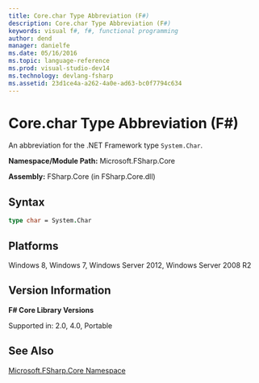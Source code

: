 ```yaml
---
title: Core.char Type Abbreviation (F#)
description: Core.char Type Abbreviation (F#)
keywords: visual f#, f#, functional programming
author: dend
manager: danielfe
ms.date: 05/16/2016
ms.topic: language-reference
ms.prod: visual-studio-dev14
ms.technology: devlang-fsharp
ms.assetid: 23d1ce4a-a262-4a0e-ad63-bc0f7794c634 
---
```


# Core.char Type Abbreviation (F#)

An abbreviation for the .NET Framework type `System.Char`.

**Namespace/Module Path:** Microsoft.FSharp.Core

**Assembly:** FSharp.Core (in FSharp.Core.dll)


## Syntax

```fsharp
type char = System.Char
```

## Platforms
Windows 8, Windows 7, Windows Server 2012, Windows Server 2008 R2


## Version Information
**F# Core Library Versions**

Supported in: 2.0, 4.0, Portable

## See Also
[Microsoft.FSharp.Core Namespace](Microsoft.FSharp.Core-Namespace-%5BFSharp%5D.md)